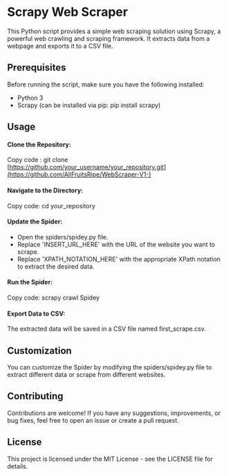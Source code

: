 # Scrapy Web Scraper
This Python script provides a simple web scraping solution using Scrapy, a powerful web crawling and scraping framework. It extracts data from a webpage and exports it to a CSV file.

## Prerequisites
Before running the script, make sure you have the following installed:

- Python 3 
- Scrapy (can be installed via pip: pip install scrapy)

## Usage
#### Clone the Repository:

Copy code : git clone [https://github.com/your_username/your_repository.git](https://github.com/AllFruitsRipe/WebScraper-V1-)

#### Navigate to the Directory:

Copy code: cd your_repository

#### Update the Spider:

- Open the spiders/spidey.py file.
- Replace 'INSERT_URL_HERE' with the URL of the website you want to scrape.
- Replace 'XPATH_NOTATION_HERE' with the appropriate XPath notation to extract the desired data.
  
#### Run the Spider:

Copy code: scrapy crawl Spidey

#### Export Data to CSV:

The extracted data will be saved in a CSV file named first_scrape.csv.

## Customization
You can customize the Spider by modifying the spiders/spidey.py file to extract different data or scrape from different websites.

## Contributing
Contributions are welcome! If you have any suggestions, improvements, or bug fixes, feel free to open an issue or create a pull request.

## License
This project is licensed under the MIT License - see the LICENSE file for details.
